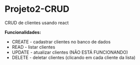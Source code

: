 # Projeto2-CRUD
 CRUD de clientes usando react

**Funcionalidades:**
* CREATE - cadastrar clientes no banco de dados
* READ - listar clientes
* UPDATE - atualizar clientes (NÃO ESTÁ FUNCIONANDO)
* DELETE - deletar clientes (clicando em cada cliente da lista)

